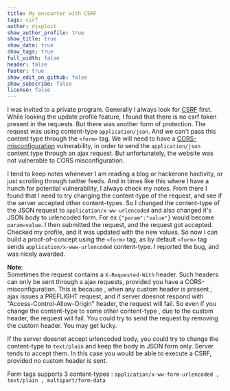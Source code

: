 ```yaml
---
title: My encounter with CSRF
tags: csrf
author: djxploit
show_author_profile: true
show_title: true
show_date: true
show_tags: true
full_width: false
header: false
footer: true
show_edit_on_github: false
show_subscribe: false
license: false
---
```


I was invited to a private program. Generally I always look for [CSRF](https://portswigger.net/web-security/csrf) first. While looking the update profile feature, I found that there is no csrf token present in the requests. But there was another form of protection. The request was using content-type `application/json`. And we can't pass this content type through the `<form>` tag. We will need to have a [CORS-misconfiguration](https://portswigger.net/web-security/cors) vulnerability, in order to send the `application/json` content type through an ajax request. But unfortunately, the website was not vulnerable to CORS misconfiguration.

I tend to keep notes whenever I am reading a blog or hackerone hactivity, or just scrolling through twitter feeds. And in times like this where I have a hunch for potential vulnerability, I always check my notes. From there I found that I need to try changing the content-type of the request, and see if the server accepted other content-types. So I changed the content-type of the JSON request to `application/x-ww-urlencoded` and also changed it's JSON body to urlencoded form. For ex `{"param":"value"}` would become `param=value`. I then submitted the request, and the request got accepted. Checked my profile, and it was updated with the new values. So now I can build a proof-of-concept using the `<form>` tag, as by default `<form>` tag sends `application/x-www-urlencoded` content-type.
I reported the bug, and was nicely awarded.

**Note**:  
Sometimes the request contains a `X-Requested-With` header. Such headers can only be sent through a ajax requests, provided you have a CORS-misconfiguration. This is because , when any custom header is present , ajax issues a PREFLIGHT request, and if server doesnot respond with "Access-Control-Allow-Origin" header, the request will fail. 
So even if you change the content-type to some other content-type , due to the custom header, the request will fail. You could try to send the request by removing the custom header. You may get lucky.

If the server doesnot accept urlencoded body, you could try to change the content-type to `text/plain` and keep the body in JSON form only. Server tends to accept them. In this case you would be able to execute a CSRF, provided no custom header is sent.

Form tags supports 3 content-types : `application/x-ww-form-urlencoded , text/plain , multipart/form-data`




